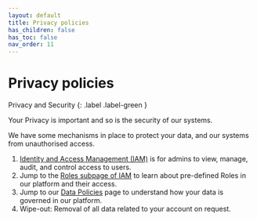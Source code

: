 ```yaml
---
layout: default
title: Privacy policies
has_children: false
has_toc: false
nav_order: 11
---
```


# Privacy policies

Privacy and Security
{: .label .label-green }

Your Privacy is important and so is the security of our systems.

We have some mechanisms in place to protect your data, and our systems from unauthorised access.

1. [Identity and Access Management (IAM)](/iam.html) is for admins to view, manage, audit, and control access to users.
2. Jump to the [Roles subpage of IAM](/iamRoles.html) to learn about pre-defined Roles in our platform and their access. 
3. Jump to our [Data Policies](/data_policies.html) page to understand how your data is governed in our platform.
4. Wipe-out: Removal of all data related to your account on request.
